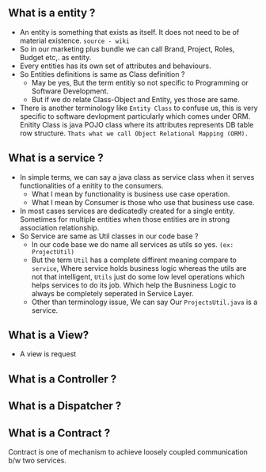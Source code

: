 
## What is a entity ?
- An entity is something that exists as itself. It does not need to be of material existence. `source - wiki`
- So in our marketing plus bundle we can call Brand, Project, Roles, Budget etc,. as entity.
- Every entities has its own set of attributes and behaviours.
- So Entities definitions is same as Class definition ?
	- May be yes, But the term entitiy so not specific to Programming or Software Development.
	- But if we do relate Class-Object and Entity, yes those are same.
- There is another terminology like `Entity Class` to confuse us, this is very specific to software devlopment particularly which comes under ORM. Enitity Class is java POJO class where its attributes represents DB table row structure. `Thats what we call Object Relational Mapping (ORM).`  

## What is a service ?

- In simple terms, we can say a java class as service class when it serves functionalities of a enitity to the consumers.
	- What I mean by functionality is business use case operation.
	- What I mean by Consumer is those who use that business use case.
- In most cases services are dedicatedly created for a single entity. Sometimes for multiple entities when those entities are in strong association relationship.
- So Service are same as Util classes in our code base ?
	- In our code base we do name all services as utils so yes. `(ex: ProjectUtil)`
	- But the term `Util` has a complete diffirent meaning compare to `service`, Where service holds business logic whereas the utils are not that intelligent, `Utils` just  do some low level operations which helps services to do its job. Which help the Busniness Logic to always be completely seperated in Service Layer.
	- Other than terminology issue, We can say Our `ProjectsUtil.java` is a service.

## What is a View? 

- A view is request 

## What is a Controller ?

## What is a Dispatcher ?

## What is a Contract ?

Contract is one of mechanism to achieve loosely coupled communication b/w two services.
